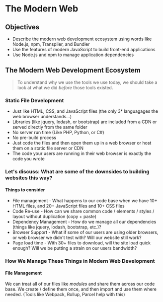 # The Modern Web

## Objectives

- Describe the modern web development ecosystem using words like Node.js, npm, Transpiler, and Bundler
- Use the features of modern JavaScript to build front-end applications
- Use Node.js and npm to manage application dependencies

## The Modern Web Development Ecosystem

> To understand why we use the tools we use today, we should take a look at what we did _before_ those tools existed.

### Static File Development

- Just like HTML, CSS, and JavaScript files (the only 3\* languagages the web browser understands...)
- Libraries (like jquery, lodash, or bootstrap) are included from a CDN or served directly from the same folder
- No server run time (Like PHP, Python, or C#)
- No pre-build process
- Just code the files and then open them up in a web browser or host them on a static file server or CDN
- The code your users are running in their web browser is exactly the code you wrote

### Let's discuss: What are some of the downsides to building websites this way?

#### Things to consider

- File management - What happens to our code base when we have 10+ HTML files, and 20+ JavaScript files and 10+ CSS files
- Code Re-use - How can we share common code / elements / styles / layout without duplication (copy + paste)
- Dependency Management - How do we manage all our dependencies (things like jquery, lodash, bootstrap, etc.)?
- Browser Support - What if some of our users are using older browsers, or web browser we didn't test with? Will our website still work?
- Page load time - With 30+ files to download, will the site load quick enough? Will we be putting a strain on our users bandwidth?

### How We Manage These Things in Modern Web Development

#### File Management

We can treat all of our files like _modules_ and share them across our code base. We create / define them once, and then import and use them where needed. (Tools like Webpack, Rollup, Parcel help with this)
